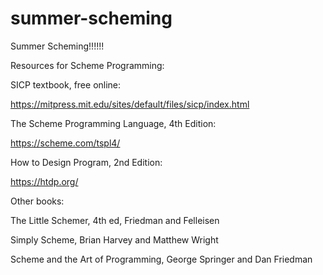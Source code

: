 # summer-scheming

Summer Scheming!!!!!!



Resources for Scheme Programming:

SICP textbook, free online:

https://mitpress.mit.edu/sites/default/files/sicp/index.html


The Scheme Programming Language, 4th Edition:

https://scheme.com/tspl4/


How to Design Program, 2nd Edition:

https://htdp.org/

Other books:

The Little Schemer, 4th ed, Friedman and Felleisen

Simply Scheme, Brian Harvey and Matthew Wright

Scheme and the Art of Programming, George Springer and Dan Friedman
